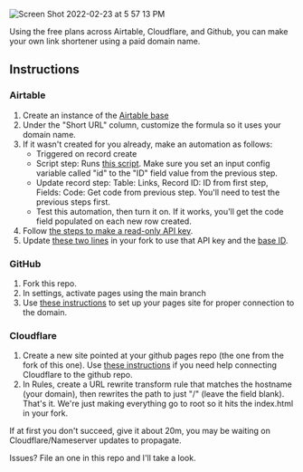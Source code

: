![Screen Shot 2022-02-23 at 5 57 13 PM](https://user-images.githubusercontent.com/320494/155442630-a2911897-e956-4928-b774-64018f88883a.png)

Using the free plans across Airtable, Cloudflare, and Github, you can make your own link shortener using a paid domain name.

## Instructions

### Airtable
1. Create an instance of the [Airtable base](https://www.airtable.com/universe/expzqYuzPyUwxLmTk/link-shortener)
2. Under the "Short URL" column, customize the formula so it uses your domain name.
3. If it wasn't created for you already, make an automation as follows:
   * Triggered on record create
   * Script step: Runs [this script](https://gist.github.com/adamjgrant/1d2dd774d257b8fa1ec8b57b4272224a). Make sure you set an input config variable called "id" to the "ID" field value from the previous step.
   * Update record step: Table: Links, Record ID: ID from first step, Fields: Code: Get code from previous step. You'll need to test the previous steps first.
   * Test this automation, then turn it on. If it works, you'll get the code field populated on each new row created.
4. Follow [the steps to make a read-only API key](https://support.airtable.com/hc/en-us/articles/360056249614-Creating-a-read-only-API-key).
5. Update [these two lines](https://github.com/adamjgrant/link-shortener/blob/main/index.html#L7) in your fork to use that API key and the [base ID](https://airtable.com/api).

### GitHub
1. Fork this repo.
2. In settings, activate pages using the main branch
3. Use [these instructions](https://docs.github.com/en/pages/configuring-a-custom-domain-for-your-github-pages-site/managing-a-custom-domain-for-your-github-pages-site) to set up your pages site for proper connection to the domain.

### Cloudflare
1. Create a new site pointed at your github pages repo (the one from the fork of this one). Use [these instructions](https://docs.github.com/en/pages/configuring-a-custom-domain-for-your-github-pages-site/managing-a-custom-domain-for-your-github-pages-site) if you need help connecting Cloudflare to the github repo.
2. In Rules, create a URL rewrite transform rule that matches the hostname (your domain), then rewrites the path to just "/" (leave the field blank). That's it. We're just making everything go to root so it hits the index.html in your fork.

If at first you don't succeed, give it about 20m, you may be waiting on Cloudflare/Nameserver updates to propagate.

Issues? File an one in this repo and I'll take a look.

